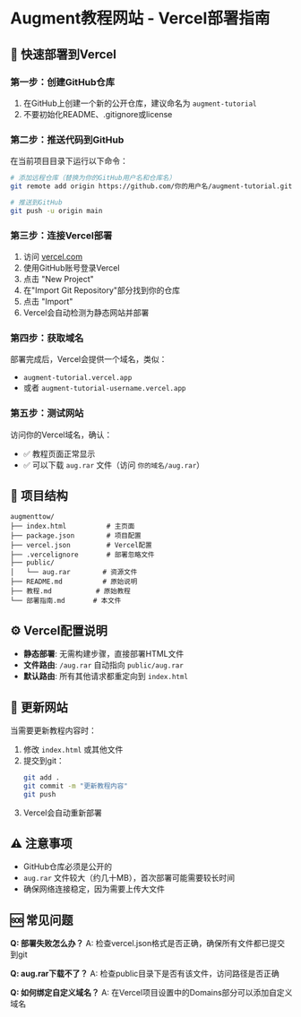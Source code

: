 # Augment教程网站 - Vercel部署指南

## 🚀 快速部署到Vercel

### 第一步：创建GitHub仓库

1. 在GitHub上创建一个新的公开仓库，建议命名为 `augment-tutorial`
2. 不要初始化README、.gitignore或license

### 第二步：推送代码到GitHub

在当前项目目录下运行以下命令：

```bash
# 添加远程仓库（替换为你的GitHub用户名和仓库名）
git remote add origin https://github.com/你的用户名/augment-tutorial.git

# 推送到GitHub
git push -u origin main
```

### 第三步：连接Vercel部署

1. 访问 [vercel.com](https://vercel.com)
2. 使用GitHub账号登录Vercel
3. 点击 "New Project"
4. 在"Import Git Repository"部分找到你的仓库
5. 点击 "Import"
6. Vercel会自动检测为静态网站并部署

### 第四步：获取域名

部署完成后，Vercel会提供一个域名，类似：
- `augment-tutorial.vercel.app`
- 或者 `augment-tutorial-username.vercel.app`

### 第五步：测试网站

访问你的Vercel域名，确认：
- ✅ 教程页面正常显示
- ✅ 可以下载 `aug.rar` 文件（访问 `你的域名/aug.rar`）

## 📁 项目结构

```
augmenttow/
├── index.html          # 主页面
├── package.json        # 项目配置
├── vercel.json         # Vercel配置
├── .vercelignore       # 部署忽略文件
├── public/
│   └── aug.rar        # 资源文件
├── README.md          # 原始说明
├── 教程.md           # 原始教程
└── 部署指南.md       # 本文件
```

## ⚙️ Vercel配置说明

- **静态部署**: 无需构建步骤，直接部署HTML文件
- **文件路由**: `/aug.rar` 自动指向 `public/aug.rar`
- **默认路由**: 所有其他请求都重定向到 `index.html`

## 🔄 更新网站

当需要更新教程内容时：

1. 修改 `index.html` 或其他文件
2. 提交到git：
   ```bash
   git add .
   git commit -m "更新教程内容"
   git push
   ```
3. Vercel会自动重新部署

## ⚠️ 注意事项

- GitHub仓库必须是公开的
- `aug.rar` 文件较大（约几十MB），首次部署可能需要较长时间
- 确保网络连接稳定，因为需要上传大文件

## 🆘 常见问题

**Q: 部署失败怎么办？**
A: 检查vercel.json格式是否正确，确保所有文件都已提交到git

**Q: aug.rar下载不了？**
A: 检查public目录下是否有该文件，访问路径是否正确

**Q: 如何绑定自定义域名？**
A: 在Vercel项目设置中的Domains部分可以添加自定义域名
